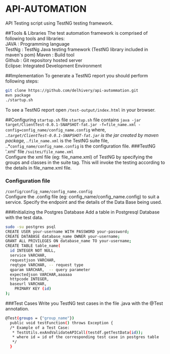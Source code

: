 API-AUTOMATION
==============

API Testing script using TestNG testing framework.

##Tools & Libraries
The test automation framework is comprised of following tools and libraries: <br />
JAVA   : Programming language  
TestNg : TestNg Java testing framework (TestNG library included in maven's pom)
Maven  : Build tool <br />
Github : Git repository hosted server  
Eclipse: Integrated Development Environment 

##Implementation
To generate a TestNG report you should perform following steps:
```bash
git clone https://github.com/delhivery/api-autommation.git
mvn package
./startup.sh
```
To see a TestNG report open `/test-output/index.html` in your browser.

##Configuring `startup.sh` file
`startup.sh` file contains 
`java -jar target/ClientTest-0.0.1-SNAPSHOT-fat.jar -f=file_name.xml -config=config_name/config_name.config` where, <br />
..*`target/ClientTest-0.0.1-SNAPSHOT-fat.jar` is the jar created by maven package,
..*`file_name.xml` is the TestNG suite file,
..*`config_name/config_name.config` is the configuration file.
###TestNG '.xml' file
`/suites/file_name.xml` <br />
Configure the xml file (eg: file_name.xml) of TestNG by specifying the groups and classes in the suite tag. This will invoke the testing according to the details in file_name.xml file.

### Configuration file 
`/config/config_name/config_name.config` <br />
Configure the .config file (eg: config_name/config_name.config) to suit a service. Specify the endpoint and the details of the Data Base being used.

###Initializing the Postgres Database
Add a table in Postgresql Database with the test data.
```bash
sudo -su postgres psql
CREATE USER your-username WITH PASSWORD your-password;
CREATE DATABASE database_name OWNER your-username;
GRANT ALL PRIVILEGES ON database_name TO your-username;
CREATE TABLE table_name(
  id INTEGER NOT NULL,
  service VARCHAR,
  requestjson VARCHAR,
  reqtype VARCHAR, -- request type
  qparam VARCHAR,  -- query parameter
  expectedjson VARCHAR,aaaaaa
  httpcode INTEGER,
  baseurl VARCHAR,
    PRIMARY KEY (id)
);
```

###Test Cases
Write you TestNG test cases in the file .java with the @Test annotation.
```bash
@Test(groups = {"group_name"})
  public void testFunction() throws Exception {
  /* Example of a Test Case:
   * TestUtils.exAndValidateAPICall(testdf.getTestData(id));
   * where id = id of the corresponding test case in postgres table
   */
  }
```

